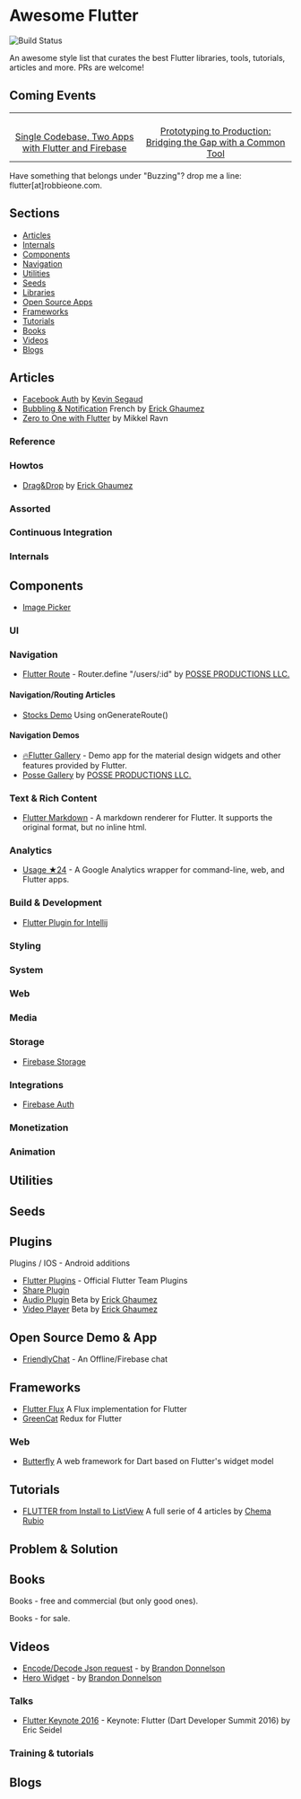 # Awesome Flutter

<img src="https://flutter.io/images/flutter-mark-square-100.png" alt="Build Status" />

An awesome style list that curates the best Flutter libraries, tools, tutorials, articles and more. PRs are welcome!

## Coming Events

<div style="text-align: center"><table><tr>
    <td style="text-align: center">
        <a href="https://events.google.com/io/schedule/?section=may-19&sid=496d01fb-2139-4fd6-84b2-e585d1a20e61&track=firebase">
        <br/>
        Single Codebase, Two Apps with Flutter and Firebase
        </a>
    </td>
    <td style="text-align: center">
        <a href="https://events.google.com/io/schedule/?section=may-19&sid=fed907cf-4b51-4337-8ee0-43bca96dec08">
        <br/>
        Prototyping to Production: Bridging the Gap with a Common Tool
        </a>
    </td>
</tr></table></div>



Have something that belongs under "Buzzing"? drop me a line: flutter[at]robbieone.com.

## Sections

- [Articles](#articles)
- [Internals](#internals)
- [Components](#components)
- [Navigation](#navigation)
- [Utilities](#utilities)
- [Seeds](#seeds)
- [Libraries](#libraries)
- [Open Source Apps](#open-source-apps)
- [Frameworks](#frameworks)
- [Tutorials](#tutorials)
- [Books](#books)
- [Videos](#videos)
- [Blogs](#blogs)


## Articles

- [Facebook Auth](https://medium.com/@segaud.kevin/facebook-oauth-login-flow-with-flutter-9adb717c9f2e) by [Kevin Segaud](https://twitter.com/kevin_segaud)
- [Bubbling & Notification](https://rxlabz.github.io/dart,/flutter/2017/04/26/flutter-notification.html) French by [Erick Ghaumez](https://twitter.com/rxlabz)
- [Zero to One with Flutter](https://medium.com/dartlang/zero-to-one-with-flutter-43b13fd7b354) by Mikkel Ravn

### Reference


### Howtos

- [Drag&Drop](https://github.com/rxlabz/flutter_dropcity) by [Erick Ghaumez](https://twitter.com/rxlabz)

### Assorted


### Continuous Integration

### Internals


## Components

- [Image Picker](https://github.com/flutter/image_picker)

### UI

### Navigation
- [Flutter Route](https://github.com/goposse/flutter-router) - Router.define "/users/:id" by [POSSE PRODUCTIONS LLC.](http://goposse.com)

#### Navigation/Routing Articles
- [Stocks Demo](https://github.com/flutter/flutter/blob/master/examples/stocks/lib/main.dart#L82) Using onGenerateRoute()

#### Navigation Demos
- [🔥Flutter Gallery](https://github.com/flutter/flutter/tree/master/examples/flutter_gallery) - Demo app for the material design widgets and other features provided by Flutter.
- [Posse Gallery](https://github.com/flutter/posse_gallery) by [POSSE PRODUCTIONS LLC.](http://goposse.com)

### Text & Rich Content

- [Flutter Markdown](https://github.com/flutter/flutter/tree/master/packages/flutter_markdown) - A markdown renderer for Flutter. It supports the original format, but no inline html.

### Analytics

- [Usage ★24](https://github.com/dart-lang/usage) - A Google Analytics wrapper for command-line, web, and Flutter apps.

### Build & Development

- [Flutter Plugin for Intellij](https://github.com/flutter/flutter-intellij)

### Styling

### System


### Web


### Media


### Storage

- [Firebase Storage](https://github.com/flutter/firebase_storage)

### Integrations

- [Firebase Auth](https://github.com/flutter/firebase_auth)

### Monetization

### Animation


## Utilities 


## Seeds


## Plugins

Plugins / IOS - Android  additions

- [Flutter Plugins](https://github.com/flutter/plugins/tree/master/packages) - Official Flutter Team Plugins
- [Share Plugin](https://github.com/xster/flutter-plugin-share)
- [Audio Plugin](https://github.com/rxlabz/flutter_audio) Beta by [Erick Ghaumez](https://twitter.com/rxlabz)
- [Video Player](https://github.com/rxlabz/flutter_videoplayer) Beta by [Erick Ghaumez](https://twitter.com/rxlabz)

## Open Source Demo & App

- [FriendlyChat](https://github.com/flutter/friendlychat-flutter) - An Offline/Firebase chat

## Frameworks
- [Flutter Flux](https://github.com/jimbeveridge/flutter_flux/blob/master/README.md) A Flux implementation for Flutter
- [GreenCat](https://github.com/alexeieleusis/greencat) Redux for Flutter

### Web
- [Butterfly](https://github.com/yjbanov/butterfly) A web framework for Dart based on Flutter's widget model

## Tutorials

- [FLUTTER from Install to ListView](https://medium.com/@develodroid/flutter-i-intro-and-install-a8bf6dfcc7c8) A full serie of 4 articles by [Chema Rubio](https://twitter.com/develodroid)

## Problem & Solution


## Books

Books - free and commercial (but only good ones).


Books - for sale.


## Videos

- [Encode/Decode Json request](https://www.youtube.com/watch?v=JuQbAKPIYnw&t=83s) - by [Brandon Donnelson](https://twitter.com/branflake2267)
- [Hero Widget](https://www.youtube.com/watch?v=0oq6Ofh2WNg) - by [Brandon Donnelson](https://twitter.com/branflake2267)

### Talks

- [Flutter Keynote 2016](https://www.youtube.com/watch?v=Mx-AllVZ1VY) - Keynote: Flutter (Dart Developer Summit 2016) by Eric Seidel

### Training & tutorials


## Blogs

